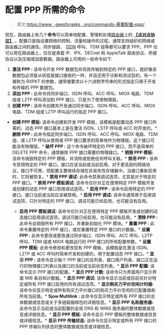 # 配置 PPP 所需的命令

> 原文:[https://www . geesforgeks . org/commands-需要配置-ppp/](https://www.geeksforgeeks.org/commands-required-to-configure-ppp/)

现在，路由器上有几个**命令**可以简单地配置、管理和处理[路由器](https://www.geeksforgeeks.org/introduction-of-a-router/)上的 **[【点对点协议】](https://www.geeksforgeeks.org/ppp-full-form/)** 。配置只是指设置网络的控制、流量和操作的过程，通常支持组织的网络或路由器之间的通信。同步链路、 [ISDN](https://www.geeksforgeeks.org/integrated-services-digital-network-isdn/) 呼叫、TDM 组等都可以要求 PPP。PPP 也可以用在路由器上，仅仅是承载 IP、IPX、DECnet 和 AppleTalk 路由协议、桥接协议以及压缩或加密数据。路由器上可用的一些命令如下:

1.  **激活 PPP :**
    该命令开发 PPP 数据包并将其传输到特定的 PPP 接口，就好像该数据包必须是从较低层接口接收的一样，并且还用于诊断和测试目的。有一个被称为 RXPKT 的参数，通常被要求以十六进制字符串的形式指定只用于开发和传输的 PPP 数据包。
2.  **添加 PPP :**
    此命令将同步端口、ISDN 呼叫、ACC 呼叫、MIOX 电路、TDM 组或 L2TP 呼叫添加到 PPP 接口，只是为了使用物理层。
3.  **创建 PPP :**
    该命令创建并开发通过同步端口、ISDN 呼叫、ACC 呼叫、MIOX 电路、TDM 组或 L2TP 呼叫运行的指定 PPP 接口。

*   **创建 PPP 模板:**
    该命令创建和开发 PPP 模板，该模板是配置动态 PPP 接口所需的，动态 PPP 接口基本上是在激活 ISDN、LSTP 呼叫或 ACC 时开发的。*   **删除 PPP :**
    此命令指定同步端口、ISDN 呼叫、ACC 呼叫、MIOX 电路、TDM 组、或 L2TP 呼叫从使用或 PPP 接口要求的简单地作为物理层。这个接口可能没有物理层。*   **破坏 PPP :**
    这个命令破坏特定的 PPP 接口，而不是简单的 DELETE PPP 命令，通常删除 PPP 接口需要的物理接口。*   **销毁 PPP 模板:**
    该命令销毁特定的 PPP 模板，并消除或拒绝任何呼叫关联。*   **禁用 PPP :**
    该命令禁用特定的 PPP 接口。接口应该当前或当前启用。对于更高层的网络协议，接口不可用，但配置主要继续存储在非易失性存储器中。当接口重新启用时，它将被恢复。*   **禁用 PPP 调试:**
    此命令禁用调试选项，尤其是对于特定的 PPP 接口。*   **禁用 PPP 模板调试:**
    该命令仅针对正在使用特定 PPP 模板开发或创建的动态 PPP 接口禁用调试选项。*   **启用 PPP :** 该命令启用特定的 PPP 接口。接口当前或当前应该被禁用。*   **启用 PPP 调试:**
    该命令通常用于启用调试选项，只针对特定的 PPP 接口。调试可能已经启用，也可能没有启用。

    *   **启用 PPP 模板调试:**
    该命令仅针对正在使用特定 PPP 模板开发或创建的动态接口启用调试选项。调试可能已经启用，也可能没有启用。*   **清除 PPP :**
    此命令会销毁所有 PPP 接口，并重新初始化 PPP 模块。*   **重置 PPP :**
    此命令重置特定的 PPP 接口，或仅重置特定 PPP 接口的计数器。*   **设置 PPP :**
    此命令更改或更改通过同步端口、ISDN 呼叫、ACC 呼叫、L2TP 呼叫、TDM 组或 MIOX 电路运行的 PPP 接口的所有配置参数。*   **设置 PPP 模板:**
    此命令修改和更改现有 PPP 模板，该模板是在激活 ISDN、L2TP 或 ACC 呼叫时简单开发和创建的，用于配置动态 PPP 接口。*   **显示 PPP :**
    该命令显示每个 PPP 接口的总列表、接口用户列表、接口正在运行的物理接口列表以及接口的当前或当前状态列表。*   **显示 PPP 配置:**
    该命令显示 PPP 接口的配置。*   **显示 PPP 计数:**
    该命令只为界面用户显示界面 MIB 条目和计数器。*   **显示 PPP 调试:**
    该命令显示当前或目前仅针对特定或所有 PPP 接口启用的所有调试选项。*   **显示购买力平价空闲计时器:**
    该命令仅显示特定或所有购买力平价接口的购买力平价空闲的已配置值和所有当前值。*   **Sjow Multilink :**
    此命令仅显示特定或所有 PPP 接口的总体数据或信息或关于多链路捆绑包的详细信息。*   **显示 PPP 名称服务器:**
    此命令显示当前或当前配置的全局 DNS 和 WINS 服务器的整体数据或信息或详细信息。*   **显示 PPP 模板:**
    该命令显示 PPP 模板的整体数据或信息或详细信息。*   **显示 PPP 传输状态:**
    该命令仅显示特定或所有 PPP 接口的 PPP 传输队列状态的整体数据或信息或详细信息。